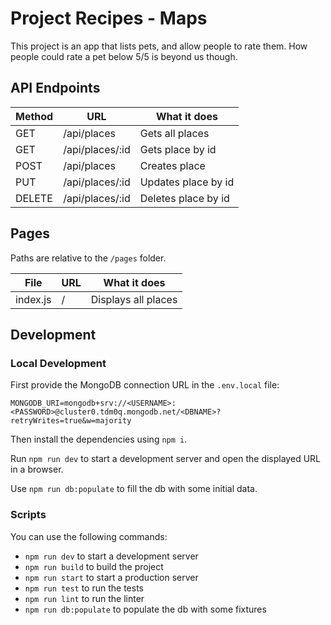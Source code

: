 # Project Recipes - Maps

This project is an app that lists pets, and allow people to rate them. How people could rate a pet below 5/5 is beyond us though.

## API Endpoints

| Method | URL             | What it does        |
|--------|-----------------|---------------------|
| GET    | /api/places     | Gets all places     |
| GET    | /api/places/:id | Gets place by id    |
| POST   | /api/places     | Creates place       |
| PUT    | /api/places/:id | Updates place by id |
| DELETE | /api/places/:id | Deletes place by id |


## Pages

Paths are relative to the `/pages` folder.

| File     | URL | What it does        |
|----------|-----|---------------------|
| index.js | /   | Displays all places |

## Development

### Local Development

First provide the MongoDB connection URL in the `.env.local` file:

```
MONGODB_URI=mongodb+srv://<USERNAME>:<PASSWORD>@cluster0.tdm0q.mongodb.net/<DBNAME>?retryWrites=true&w=majority
```

Then install the dependencies using `npm i`.

Run `npm run dev` to start a development server and open the displayed URL in a browser.

Use `npm run db:populate` to fill the db with some initial data.

### Scripts

You can use the following commands:

- `npm run dev` to start a development server
- `npm run build` to build the project
- `npm run start` to start a production server
- `npm run test` to run the tests
- `npm run lint` to run the linter
- `npm run db:populate` to populate the db with some fixtures
